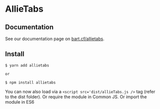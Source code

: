 
# AllieTabs

## Documentation

See our documentation page on [bart.cf/allietabs](http://bart.cf/allietabs/).

## Install

    $ yarn add allietabs
    
    or
    
    $ npm install allietabs
    
You can now also load via a `<script src='dist/allieTabs.js />` tag (refer to the dist folder).
Or require the module in Common JS.
Or import the module in ES6
